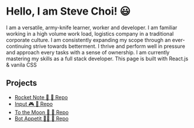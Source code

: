 # Hello, I am Steve Choi! 😃

I am a versatile, army-knife learner, worker and developer. I am familiar working in a high volume work load, logistics company in a traditional corporate culture. I am consistently expanding my scope through an ever-continuing strive towards betterment. I thrive and perform well in pressure and approach every tasks with a sense of ownership. I am currently mastering my skills as a full stack developer. This page is built with React.js & vanila CSS

## Projects
 - <a href="https://rocket-note-app.herokuapp.com/" > Rocket Note 🚀 </a>  <a href="https://github.com/fiasco071/aa-rocket-note" >🔧 Repo </a>
 - <a href="https://inputapptest.herokuapp.com/" > Input 🎮 </a>  <a href="https://github.com/thstar79/input" >🔧 Repo </a>
 - <a href="https://tothemoon-investment-app.herokuapp.com/" > To the Moon 🌙 </a>  <a href="https://github.com/fiasco071/tothemoon" >🔧 Repo </a>
 - <a href="https://bot-appetit.herokuapp.com/" > Bot Appetit 🧑‍🍳 </a>  <a href="https://github.com/Fiasco071/BotAppetit" >🔧 Repo </a>
